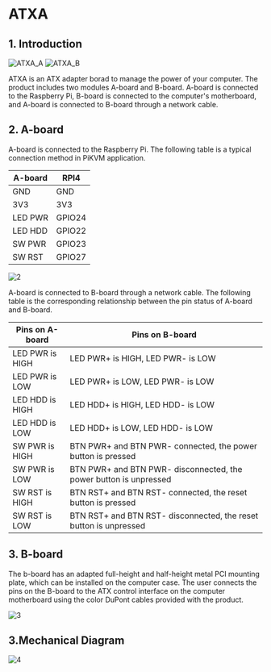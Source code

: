 # ATXA

## 1. Introduction

![ATXA_A](image/ATXA_A.png)
![ATXA_B](image/ATXA_B.png)

ATXA is an ATX adapter borad to manage the power of your computer. The product includes two modules A-board and B-board. A-board is connected to the Raspberry Pi, B-board is connected to the computer's motherboard, and A-board is connected to B-board through a network cable.

## 2. A-board
 A-board is connected to the Raspberry Pi. The following table is a typical connection method in PiKVM application.

| A-board | RPI4   |
| ------- | ------ |
| GND     | GND    |
| 3V3     | 3V3    |
| LED PWR | GPIO24 |
| LED HDD | GPIO22 |
| SW PWR  | GPIO23 |
| SW RST  | GPIO27 |

![2](image/status.png)

A-board is connected to B-board through a network cable. The following table is the corresponding relationship between the pin status of A-board and B-board.

| Pins on A-board | Pins on B-board |
| --------------- | ----------------- |
| LED PWR is HIGH | LED PWR+ is HIGH,  LED PWR- is LOW |
| LED PWR is LOW | LED PWR+ is LOW,  LED PWR- is LOW |
| LED HDD is HIGH | LED HDD+ is HIGH,  LED HDD- is LOW |
| LED HDD is LOW | LED HDD+ is LOW,  LED HDD- is LOW |
| SW PWR is HIGH | BTN PWR+ and BTN PWR- connected, the power button is pressed |
| SW PWR is LOW | BTN PWR+ and BTN PWR- disconnected, the power button is unpressed |
| SW RST is HIGH | BTN RST+ and BTN RST- connected, the reset button is pressed |
| SW RST is LOW | BTN RST+ and BTN RST- disconnected, the reset button is unpressed |

## 3. B-board

The b-board has an adapted full-height and half-height metal PCI mounting plate, which can be installed on the computer case. The user connects the pins on the B-board to the ATX control interface on the computer motherboard using the color DuPont cables provided with the product.

![3](image/physical_map.png)

## 3.Mechanical Diagram

![4](image/4.png)
